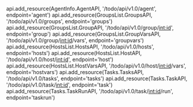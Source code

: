 api.add_resource(AgentInfo.AgentAPI, '/todo/api/v1.0/agent', endpoint='agent')
api.add_resource(GroupsList.GroupsAPI, '/todo/api/v1.0/groups', endpoint='groups')
api.add_resource(GroupsList.GroupAPI, '/todo/api/v1.0/group/<int:id>', endpoint='group')
api.add_resource(GroupsList.GroupVarsAPI, '/todo/api/v1.0/group/<int:id>/vars',
                 endpoint='groupvars')
api.add_resource(HostsList.HostsAPI, '/todo/api/v1.0/hosts', endpoint='hosts')
api.add_resource(HostsList.HostAPI, '/todo/api/v1.0/host/<int:id>', endpoint='host')
api.add_resource(HostsList.HostVarsAPI, '/todo/api/v1.0/host/<int:id>/vars',
                 endpoint='hostvars')
api.add_resource(Tasks.TasksAPI, '/todo/api/v1.0/tasks', endpoint='tasks')
api.add_resource(Tasks.TaskAPI, '/todo/api/v1.0/task/<int:id>', endpoint='task')
api.add_resource(Tasks.TaskRunAPI, '/todo/api/v1.0/task/<int:id>/run',
                 endpoint='taskrun')
